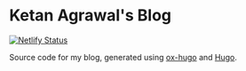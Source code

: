 # Ketan Agrawal's Blog
[![Netlify Status](https://api.netlify.com/api/v1/badges/15850287-1cbd-4aa3-8f77-b449c685c79c/deploy-status)](https://app.netlify.com/sites/unruffled-johnson-04ae33/deploys)

Source code for my blog, generated using [ox-hugo](https://ox-hugo.scripter.co/) and [Hugo](https://gohugo.io/).

